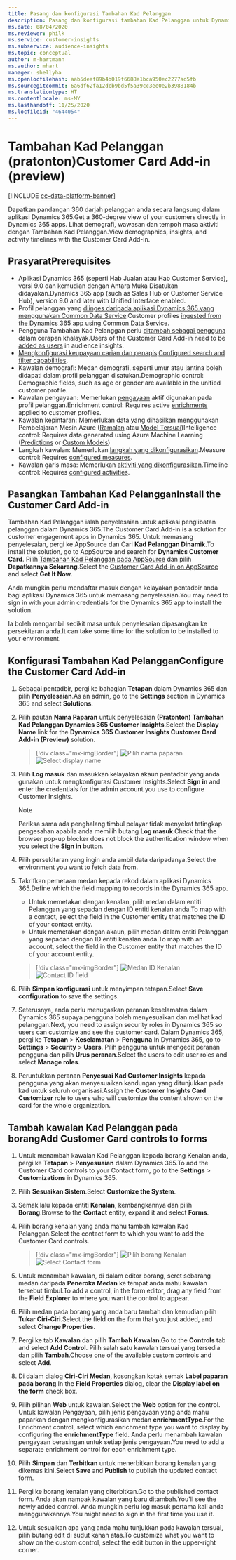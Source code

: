 ```yaml
---
title: Pasang dan konfigurasi Tambahan Kad Pelanggan
description: Pasang dan konfigurasi tambahan Kad Pelanggan untuk Dynamics 365 Customer Insights.
ms.date: 08/04/2020
ms.reviewer: philk
ms.service: customer-insights
ms.subservice: audience-insights
ms.topic: conceptual
author: m-hartmann
ms.author: mhart
manager: shellyha
ms.openlocfilehash: aab5deaf89b4b019f6688a1bca950ec2277ad5fb
ms.sourcegitcommit: 6a6df62fa12dcb9bd5f5a39cc3ee0e2b3988184b
ms.translationtype: HT
ms.contentlocale: ms-MY
ms.lasthandoff: 11/25/2020
ms.locfileid: "4644054"
---
```

# <a name="customer-card-add-in-preview"></a><span data-ttu-id="4995b-103">Tambahan Kad Pelanggan (pratonton)</span><span class="sxs-lookup"><span data-stu-id="4995b-103">Customer Card Add-in (preview)</span></span>

[!INCLUDE [cc-data-platform-banner](../includes/cc-data-platform-banner.md)]

<span data-ttu-id="4995b-104">Dapatkan pandangan 360 darjah pelanggan anda secara langsung dalam aplikasi Dynamics 365.</span><span class="sxs-lookup"><span data-stu-id="4995b-104">Get a 360-degree view of your customers directly in Dynamics 365 apps.</span></span> <span data-ttu-id="4995b-105">Lihat demografi, wawasan dan tempoh masa aktiviti dengan Tambahan Kad Pelanggan.</span><span class="sxs-lookup"><span data-stu-id="4995b-105">View demographics, insights, and activity timelines with the Customer Card Add-in.</span></span>

## <a name="prerequisites"></a><span data-ttu-id="4995b-106">Prasyarat</span><span class="sxs-lookup"><span data-stu-id="4995b-106">Prerequisites</span></span>

- <span data-ttu-id="4995b-107">Aplikasi Dynamics 365 (seperti Hab Jualan atau Hab Customer Service), versi 9.0 dan kemudian dengan Antara Muka Disatukan didayakan.</span><span class="sxs-lookup"><span data-stu-id="4995b-107">Dynamics 365 app (such as Sales Hub or Customer Service Hub), version 9.0 and later with Unified Interface enabled.</span></span>
- <span data-ttu-id="4995b-108">Profil pelanggan yang [diinges daripada aplikasi Dynamics 365 yang menggunakan Common Data Service](connect-power-query.md).</span><span class="sxs-lookup"><span data-stu-id="4995b-108">Customer profiles [ingested from the Dynamics 365 app using Common Data Service](connect-power-query.md).</span></span>
- <span data-ttu-id="4995b-109">Pengguna Tambahan Kad Pelanggan perlu [ditambah sebagai pengguna](permissions.md) dalam cerapan khalayak.</span><span class="sxs-lookup"><span data-stu-id="4995b-109">Users of the Customer Card Add-in need to be [added as users](permissions.md) in audience insights.</span></span>
- <span data-ttu-id="4995b-110">[Mengkonfigurasi keupayaan carian dan penapis](search-filter-index.md).</span><span class="sxs-lookup"><span data-stu-id="4995b-110">[Configured search and filter capabilities](search-filter-index.md).</span></span>
- <span data-ttu-id="4995b-111">Kawalan demografi: Medan demografi, seperti umur atau jantina boleh didapati dalam profil pelanggan disatukan.</span><span class="sxs-lookup"><span data-stu-id="4995b-111">Demographic control: Demographic fields, such as age or gender are available in the unified customer profile.</span></span>
- <span data-ttu-id="4995b-112">Kawalan pengayaan: Memerlukan [pengayaan](enrichment-hub.md) aktif digunakan pada profil pelanggan.</span><span class="sxs-lookup"><span data-stu-id="4995b-112">Enrichment control: Requires active [enrichments](enrichment-hub.md) applied to customer profiles.</span></span>
- <span data-ttu-id="4995b-113">Kawalan kepintaran: Memerlukan data yang dihasilkan menggunakan Pembelajaran Mesin Azure ([Ramalan](predictions.md) atau [Model Tersuai](custom-models.md))</span><span class="sxs-lookup"><span data-stu-id="4995b-113">Intelligence control: Requires data generated using Azure Machine Learning ([Predictions](predictions.md) or [Custom Models](custom-models.md))</span></span>
- <span data-ttu-id="4995b-114">Langkah kawalan: Memerlukan [langkah yang dikonfigurasikan](measures.md).</span><span class="sxs-lookup"><span data-stu-id="4995b-114">Measure control: Requires [configured measures](measures.md).</span></span>
- <span data-ttu-id="4995b-115">Kawalan garis masa: Memerlukan [aktiviti yang dikonfigurasikan](activities.md).</span><span class="sxs-lookup"><span data-stu-id="4995b-115">Timeline control: Requires [configured activities](activities.md).</span></span>

## <a name="install-the-customer-card-add-in"></a><span data-ttu-id="4995b-116">Pasangkan Tambahan Kad Pelanggan</span><span class="sxs-lookup"><span data-stu-id="4995b-116">Install the Customer Card Add-in</span></span>

<span data-ttu-id="4995b-117">Tambahan Kad Pelanggan ialah penyelesaian untuk aplikasi penglibatan pelanggan dalam Dynamics 365.</span><span class="sxs-lookup"><span data-stu-id="4995b-117">The Customer Card Add-in is a solution for customer engagement apps in Dynamics 365.</span></span> <span data-ttu-id="4995b-118">Untuk memasang penyelesaian, pergi ke AppSource dan Cari **Kad Pelanggan Dinamik**.</span><span class="sxs-lookup"><span data-stu-id="4995b-118">To install the solution, go to AppSource and search for **Dynamics Customer Card**.</span></span> <span data-ttu-id="4995b-119">Pilih [Tambahan Kad Pelanggan pada AppSource](https://appsource.microsoft.com/product/dynamics-365/mscrm.dynamics_365_customer_insights_customer_card_addin?tab=Overview) dan pilih **Dapatkannya Sekarang**.</span><span class="sxs-lookup"><span data-stu-id="4995b-119">Select the [Customer Card Add-in on AppSource](https://appsource.microsoft.com/product/dynamics-365/mscrm.dynamics_365_customer_insights_customer_card_addin?tab=Overview) and select **Get It Now**.</span></span>

<span data-ttu-id="4995b-120">Anda mungkin perlu mendaftar masuk dengan kelayakan pentadbir anda bagi aplikasi Dynamics 365 untuk memasang penyelesaian.</span><span class="sxs-lookup"><span data-stu-id="4995b-120">You may need to sign in with your admin credentials for the Dynamics 365 app to install the solution.</span></span>

<span data-ttu-id="4995b-121">Ia boleh mengambil sedikit masa untuk penyelesaian dipasangkan ke persekitaran anda.</span><span class="sxs-lookup"><span data-stu-id="4995b-121">It can take some time for the solution to be installed to your environment.</span></span>

## <a name="configure-the-customer-card-add-in"></a><span data-ttu-id="4995b-122">Konfigurasi Tambahan Kad Pelanggan</span><span class="sxs-lookup"><span data-stu-id="4995b-122">Configure the Customer Card Add-in</span></span>

1. <span data-ttu-id="4995b-123">Sebagai pentadbir, pergi ke bahagian **Tetapan** dalam Dynamics 365 dan pilih **Penyelesaian**.</span><span class="sxs-lookup"><span data-stu-id="4995b-123">As an admin, go to the **Settings** section in Dynamics 365 and select **Solutions**.</span></span>

1. <span data-ttu-id="4995b-124">Pilih pautan **Nama Paparan** untuk penyelesaian **(Pratonton) Tambahan Kad Pelanggan Dynamics 365 Customer Insights**.</span><span class="sxs-lookup"><span data-stu-id="4995b-124">Select the **Display Name** link for the **Dynamics 365 Customer Insights Customer Card Add-in (Preview)** solution.</span></span>

   > [!div class="mx-imgBorder"]
   > <span data-ttu-id="4995b-125">![Pilih nama paparan](media/select-display-name.png "Pilih nama paparan")</span><span class="sxs-lookup"><span data-stu-id="4995b-125">![Select display name](media/select-display-name.png "Select display name")</span></span>

1. <span data-ttu-id="4995b-126">Pilih **Log masuk** dan masukkan kelayakan akaun pentadbir yang anda gunakan untuk mengkonfigurasi Customer Insights.</span><span class="sxs-lookup"><span data-stu-id="4995b-126">Select **Sign in** and enter the credentials for the admin account you use to configure Customer Insights.</span></span>

   > [!NOTE]
   > <span data-ttu-id="4995b-127">Periksa sama ada penghalang timbul pelayar tidak menyekat tetingkap pengesahan apabila anda memilih butang **Log masuk**.</span><span class="sxs-lookup"><span data-stu-id="4995b-127">Check that the browser pop-up blocker does not block the authentication window when you select the **Sign in** button.</span></span>

1. <span data-ttu-id="4995b-128">Pilih persekitaran yang ingin anda ambil data daripadanya.</span><span class="sxs-lookup"><span data-stu-id="4995b-128">Select the environment you want to fetch data from.</span></span>

1. <span data-ttu-id="4995b-129">Takrifkan pemetaan medan kepada rekod dalam aplikasi Dynamics 365.</span><span class="sxs-lookup"><span data-stu-id="4995b-129">Define which the field mapping to records in the Dynamics 365 app.</span></span>
   - <span data-ttu-id="4995b-130">Untuk memetakan dengan kenalan, pilih medan dalam entiti Pelanggan yang sepadan dengan ID entiti kenalan anda.</span><span class="sxs-lookup"><span data-stu-id="4995b-130">To map with a contact, select the field in the Customer entity that matches the ID of your contact entity.</span></span>
   - <span data-ttu-id="4995b-131">Untuk memetakan dengan akaun, pilih medan dalam entiti Pelanggan yang sepadan dengan ID entiti kenalan anda.</span><span class="sxs-lookup"><span data-stu-id="4995b-131">To map with an account, select the field in the Customer entity that matches the ID of your account entity.</span></span>

   > [!div class="mx-imgBorder"]
   > <span data-ttu-id="4995b-132">![Medan ID Kenalan](media/contact-id-field.png "Medan ID kenalan")</span><span class="sxs-lookup"><span data-stu-id="4995b-132">![Contact ID field](media/contact-id-field.png "Contact ID field")</span></span>

1. <span data-ttu-id="4995b-133">Pilih **Simpan konfigurasi** untuk menyimpan tetapan.</span><span class="sxs-lookup"><span data-stu-id="4995b-133">Select **Save configuration** to save the settings.</span></span>

1. <span data-ttu-id="4995b-134">Seterusnya, anda perlu menugaskan peranan keselamatan dalam Dynamics 365 supaya pengguna boleh menyesuaikan dan melihat kad pelanggan.</span><span class="sxs-lookup"><span data-stu-id="4995b-134">Next, you need to assign security roles in Dynamics 365 so users can customize and see the customer card.</span></span> <span data-ttu-id="4995b-135">Dalam Dynamics 365, pergi ke **Tetapan** > **Keselamatan** > **Pengguna**.</span><span class="sxs-lookup"><span data-stu-id="4995b-135">In Dynamics 365, go to **Settings** > **Security** > **Users**.</span></span> <span data-ttu-id="4995b-136">Pilih pengguna untuk mengedit peranan pengguna dan pilih **Urus peranan**.</span><span class="sxs-lookup"><span data-stu-id="4995b-136">Select the users to edit user roles and select **Manage roles**.</span></span>

1. <span data-ttu-id="4995b-137">Peruntukkan peranan **Penyesuai Kad Customer Insights** kepada pengguna yang akan menyesuaikan kandungan yang ditunjukkan pada kad untuk seluruh organisasi.</span><span class="sxs-lookup"><span data-stu-id="4995b-137">Assign the **Customer Insights Card Customizer** role to users who will customize the content shown on the card for the whole organization.</span></span>

## <a name="add-customer-card-controls-to-forms"></a><span data-ttu-id="4995b-138">Tambah kawalan Kad Pelanggan pada borang</span><span class="sxs-lookup"><span data-stu-id="4995b-138">Add Customer Card controls to forms</span></span>
  
1. <span data-ttu-id="4995b-139">Untuk menambah kawalan Kad Pelanggan kepada borang Kenalan anda, pergi ke **Tetapan** > **Penyesuaian** dalam Dynamics 365.</span><span class="sxs-lookup"><span data-stu-id="4995b-139">To add the Customer Card controls to your Contact form, go to the **Settings** > **Customizations** in Dynamics 365.</span></span>

1. <span data-ttu-id="4995b-140">Pilih **Sesuaikan Sistem**.</span><span class="sxs-lookup"><span data-stu-id="4995b-140">Select **Customize the System**.</span></span>

1. <span data-ttu-id="4995b-141">Semak lalu kepada entiti **Kenalan**, kembangkannya dan pilih **Borang**.</span><span class="sxs-lookup"><span data-stu-id="4995b-141">Browse to the **Contact** entity, expand it and select **Forms**.</span></span>

1. <span data-ttu-id="4995b-142">Pilih borang kenalan yang anda mahu tambah kawalan Kad Pelanggan.</span><span class="sxs-lookup"><span data-stu-id="4995b-142">Select the contact form to which you want to add the Customer Card controls.</span></span>

    > [!div class="mx-imgBorder"]
    > <span data-ttu-id="4995b-143">![Pilih borang Kenalan](media/contact-active-forms.png "Pilih borang Kenalan")</span><span class="sxs-lookup"><span data-stu-id="4995b-143">![Select Contact form](media/contact-active-forms.png "Select Contact form")</span></span>

1. <span data-ttu-id="4995b-144">Untuk menambah kawalan, di dalam editor borang, seret sebarang medan daripada **Peneroka Medan** ke tempat anda mahu kawalan tersebut timbul.</span><span class="sxs-lookup"><span data-stu-id="4995b-144">To add a control, in the form editor, drag any field from the **Field Explorer** to where you want the control to appear.</span></span>

1. <span data-ttu-id="4995b-145">Pilih medan pada borang yang anda baru tambah dan kemudian pilih **Tukar Ciri-Ciri**.</span><span class="sxs-lookup"><span data-stu-id="4995b-145">Select the field on the form that you just added, and select **Change Properties**.</span></span>

1. <span data-ttu-id="4995b-146">Pergi ke tab **Kawalan** dan pilih **Tambah Kawalan**.</span><span class="sxs-lookup"><span data-stu-id="4995b-146">Go to the **Controls** tab and select **Add Control**.</span></span> <span data-ttu-id="4995b-147">Pilih salah satu kawalan tersuai yang tersedia dan pilih **Tambah**.</span><span class="sxs-lookup"><span data-stu-id="4995b-147">Choose one of the available custom controls and select **Add**.</span></span>

1. <span data-ttu-id="4995b-148">Di dalam dialog **Ciri-Ciri Medan**, kosongkan kotak semak **Label paparan pada borang**.</span><span class="sxs-lookup"><span data-stu-id="4995b-148">In the **Field Properties** dialog, clear the **Display label on the form** check box.</span></span>

1. <span data-ttu-id="4995b-149">Pilih pilihan **Web** untuk kawalan.</span><span class="sxs-lookup"><span data-stu-id="4995b-149">Select the **Web** option for the control.</span></span> <span data-ttu-id="4995b-150">Untuk kawalan Pengayaan, pilih jenis pengayaan yang anda mahu paparkan dengan mengkonfigurasikan medan **enrichmentType**.</span><span class="sxs-lookup"><span data-stu-id="4995b-150">For the Enrichment control, select which enrichment type you want to display by configuring the **enrichmentType** field.</span></span> <span data-ttu-id="4995b-151">Anda perlu menambah kawalan pengayaan berasingan untuk setiap jenis pengayaan.</span><span class="sxs-lookup"><span data-stu-id="4995b-151">You need to add a separate enrichment control for each enrichment type.</span></span>

1. <span data-ttu-id="4995b-152">Pilih **Simpan** dan **Terbitkan** untuk menerbitkan borang kenalan yang dikemas kini.</span><span class="sxs-lookup"><span data-stu-id="4995b-152">Select **Save** and **Publish** to publish the updated contact form.</span></span>

1. <span data-ttu-id="4995b-153">Pergi ke borang kenalan yang diterbitkan.</span><span class="sxs-lookup"><span data-stu-id="4995b-153">Go to the published contact form.</span></span> <span data-ttu-id="4995b-154">Anda akan nampak kawalan yang baru ditambah.</span><span class="sxs-lookup"><span data-stu-id="4995b-154">You'll see the newly added control.</span></span> <span data-ttu-id="4995b-155">Anda mungkin perlu log masuk pertama kali anda menggunakannya.</span><span class="sxs-lookup"><span data-stu-id="4995b-155">You might need to sign in the first time you use it.</span></span>

1. <span data-ttu-id="4995b-156">Untuk sesuaikan apa yang anda mahu tunjukkan pada kawalan tersuai, pilih butang edit di sudut kanan atas.</span><span class="sxs-lookup"><span data-stu-id="4995b-156">To customize what you want to show on the custom control, select the edit button in the upper-right corner.</span></span>
